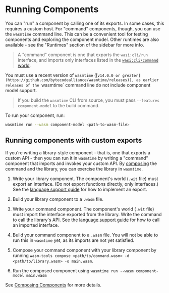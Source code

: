 # Running Components

You can "run" a component by calling one of its exports. In some cases, this requires a custom host. For "command" components, though, you can use the `wasmtime` command line. This can be a convenient tool for testing components and exploring the component model. Other runtimes are also available - see the "Runtimes" section of the sidebar for more info.

> A "command" component is one that exports the `wasi:cli/run` interface, and imports only interfaces listed in the [`wasi:cli/command` world](https://github.com/WebAssembly/wasi-cli/blob/main/wit/command.wit).

You must use a recent version of `wasmtime` ([`v14.0.0 or greater](https://github.com/bytecodealliance/wasmtime/releases)), as earlier releases of the `wasmtime` command line do not include component model support.

> If you build the `wasmtime` CLI from source, you must pass `--features component-model` to the build command.

To run your component, run:

```sh
wasmtime run --wasm component-model <path-to-wasm-file>
```

## Running components with custom exports

If you're writing a library-style component - that is, one that exports a custom API - then you can run it in `wasmtime` by writing a "command" component that imports and invokes your custom API. By [composing](./composing.md) the command and the library, you can exercise the library in `wasmtime`.

1. Write your library component. The component's world (`.wit` file) must export an interface. (Do not export functions directly, only interfaces.) See the [language support guide](../language-support.md) for how to implement an export.

2. Build your library component to a `.wasm` file.

3. Write your command component. The component's world (`.wit` file) must import the interface exported from the library. Write the command to call the library's API. See the [language support guide](../language-support.md) for how to call an imported interface.

4. Build your command component to a `.wasm` file. You will not be able to run this in `wasmtime` yet, as its imports are not yet satisfied.

5. Compose your command component with your library component by running `wasm-tools compose <path/to/command.wasm> -d <path/to/library.wasm> -o main.wasm`.

6. Run the composed component using `wasmtime run --wasm component-model main.wasm`

See [Composing Components](./composing.md) for more details.
